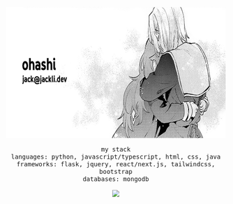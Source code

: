 <p align="center">
  <img src="https://github.com/jckli/jckli/blob/main/banner.png" width="auto" height="300">
</p>
<p align="center">
  <samp>
    my stack
    <br>
    languages: python, javascript/typescript, html, css, java
    <br>
    frameworks: flask, jquery, react/next.js, tailwindcss, bootstrap
    <br>
    databases: mongodb
  </samp>
  <br>
  <br>
  <img src="https://hits.link/hits?url=https%3A%2F%2Fgithub.com%2Fjckli&bgRight=FAA0A0" width="100px"/>
</p>
